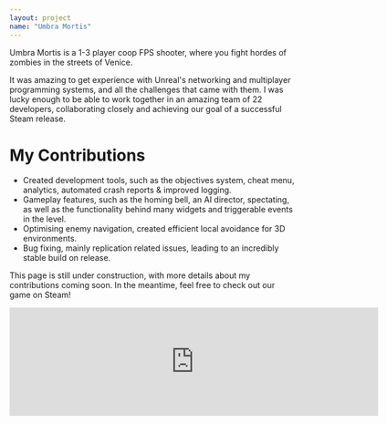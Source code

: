 ```yaml
---
layout: project
name: "Umbra Mortis"
---
```


Umbra Mortis is a 1-3 player coop FPS shooter, where you fight hordes of zombies in the streets of Venice. 

It was amazing to get experience with Unreal's networking and multiplayer programming systems, and all the challenges that came with them. I was lucky enough to be able to work together in an amazing team of 22 developers, collaborating closely and achieving our goal of a successful Steam release.

# My Contributions

- Created development tools, such as the objectives system, cheat menu, analytics, automated crash reports & improved logging.
- Gameplay features, such as the homing bell, an AI director, spectating, as well as the functionality behind many widgets and triggerable events in the level.
- Optimising enemy navigation, created efficient local avoidance for 3D environments.
- Bug fixing, mainly replication related issues, leading to an incredibly stable build on release.

This page is still under construction, with more details about my contributions coming soon. In the meantime, feel free to check out our game on Steam!

<div style="text-align: center;">
  <iframe 
    src="https://store.steampowered.com/widget/3365870/?t=Rise%20children%20of%20the%20almighty%20and%20be%20guided%20to%20your%20salvation.%20You%20must%20trek%20a%20path%20of%20mud%20and%20blood%2C%20but%20if%20you%20walk%20it%20together%2C%20you%20will%20surely%20have%20enough%20strength%20to%20tear%20through%20these%20beasts.%20Grab%20two%20friends%20and%20shoot%20zombies%20in%20this%20Venice%20carnival%20inspired%20shooter." 
    frameborder="0" 
    width="646" 
    height="190">
  </iframe>
</div>
